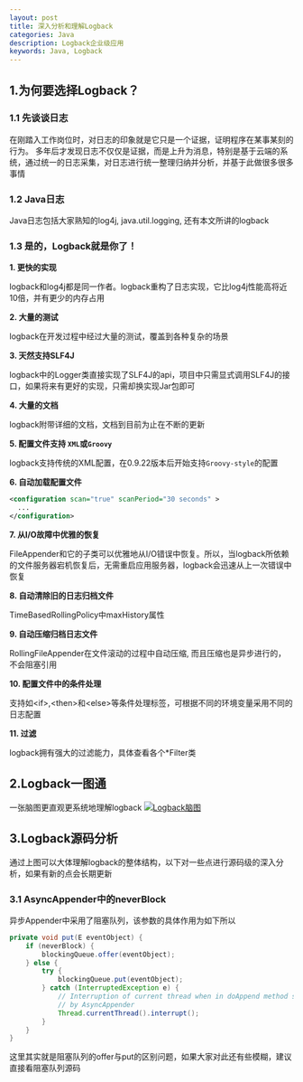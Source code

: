 ```yaml
---
layout: post
title: 深入分析和理解Logback
categories: Java
description: Logback企业级应用
keywords: Java, Logback
---
```


## 1.为何要选择Logback？

### 1.1 先谈谈日志
在刚踏入工作岗位时，对日志的印象就是它只是一个证据，证明程序在某事某刻的行为。
多年后才发现日志不仅仅是证据，而是上升为消息，特别是基于云端的系统，通过统一的日志采集，对日志进行统一整理归纳并分析，并基于此做很多很多事情

### 1.2 Java日志
Java日志包括大家熟知的log4j, java.util.logging, 还有本文所讲的logback

### 1.3 是的，Logback就是你了！

**1. 更快的实现**

   logback和log4j都是同一作者。logback重构了日志实现，它比log4j性能高将近10倍，并有更少的内存占用

**2. 大量的测试**

   logback在开发过程中经过大量的测试，覆盖到各种复杂的场景

**3. 天然支持SLF4J**

   logback中的Logger类直接实现了SLF4J的api，项目中只需显式调用SLF4J的接口，如果将来有更好的实现，只需却换实现Jar包即可

**4. 大量的文档**

   logback附带详细的文档，文档到目前为止在不断的更新

**5. 配置文件支持 ``XML``或``Groovy``**

   logback支持传统的XML配置，在0.9.22版本后开始支持``Groovy-style``的配置

**6. 自动加载配置文件**

   ```xml
   <configuration scan="true" scanPeriod="30 seconds" > 
     ...
   </configuration> 
   ```

**7. 从I/O故障中优雅的恢复**

   FileAppender和它的子类可以优雅地从I/O错误中恢复。所以，当logback所依赖的文件服务器宕机恢复后，无需重启应用服务器，logback会迅速从上一次错误中恢复

**8. 自动清除旧的日志归档文件**

   TimeBasedRollingPolicy中maxHistory属性
   
**9. 自动压缩归档日志文件**

   RollingFileAppender在文件滚动的过程中自动压缩, 而且压缩也是异步进行的，不会阻塞引用

**10. 配置文件中的条件处理**

   支持如\<if\>,\<then\>和\<else\>等条件处理标签，可根据不同的环境变量采用不同的日志配置

**11. 过滤**

   logback拥有强大的过滤能力，具体查看各个\*Filter类

## 2.Logback一图通
一张脑图更直观更系统地理解logback
[![Logback脑图](http://images.aoaojava.com/blog/logback.png)](http://images.aoaojava.com/blog/logback.png)

## 3.Logback源码分析
通过上图可以大体理解logback的整体结构，以下对一些点进行源码级的深入分析，如果有新的点会长期更新
### 3.1 AsyncAppender中的neverBlock
异步Appender中采用了阻塞队列，该参数的具体作用为如下所以

```java
private void put(E eventObject) {
    if (neverBlock) {
        blockingQueue.offer(eventObject);
    } else {
        try {
            blockingQueue.put(eventObject);
        } catch (InterruptedException e) {
            // Interruption of current thread when in doAppend method should not be consumed
            // by AsyncAppender
            Thread.currentThread().interrupt();
        }
    }
} 
```  

这里其实就是阻塞队列的offer与put的区别问题，如果大家对此还有些模糊，建议直接看阻塞队列源码